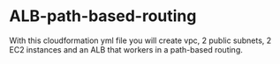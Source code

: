 # ALB-path-based-routing

With this cloudformation yml file you will create vpc, 2 public subnets, 2 EC2 instances and an ALB that workers in a path-based routing.

